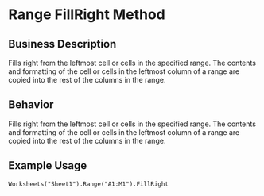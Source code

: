 # Range FillRight Method

## Business Description
Fills right from the leftmost cell or cells in the specified range. The contents and formatting of the cell or cells in the leftmost column of a range are copied into the rest of the columns in the range.

## Behavior
Fills right from the leftmost cell or cells in the specified range. The contents and formatting of the cell or cells in the leftmost column of a range are copied into the rest of the columns in the range.

## Example Usage
```vba
Worksheets("Sheet1").Range("A1:M1").FillRight
```